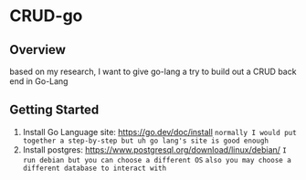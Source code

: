 # CRUD-go

## Overview
based on my research, I want to give go-lang a try to build out a CRUD back end in Go-Lang

## Getting Started
1. Install Go Language site: https://go.dev/doc/install
```normally I would put together a step-by-step but uh go lang's site is good enough```
2. Install postgres: https://www.postgresql.org/download/linux/debian/
```I run debian but you can choose a different OS```
```also you may choose a different database to interact with```
